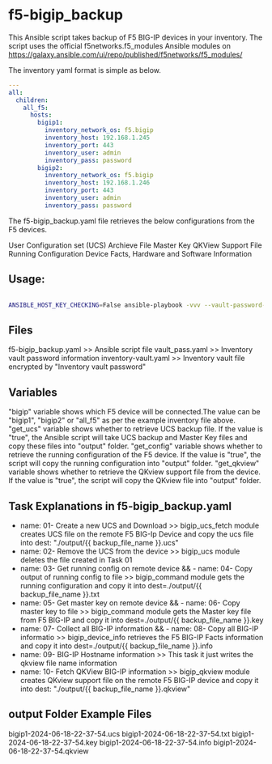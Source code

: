 # f5-bigip_backup

This Ansible script takes backup of F5 BIG-IP devices in your inventory. The script uses the official f5networks.f5_modules Ansible modules on https://galaxy.ansible.com/ui/repo/published/f5networks/f5_modules/

The inventory yaml format is simple as below.


```yml
---
all:
  children:
    all_f5:
      hosts:
        bigip1:
          inventory_network_os: f5.bigip
          inventory_host: 192.168.1.245
          inventory_port: 443
          inventory_user: admin
          inventory_pass: password
        bigip2:
          inventory_network_os: f5.bigip
          inventory_host: 192.168.1.246
          inventory_port: 443
          inventory_user: admin
          inventory_pass: password
```


The f5-bigip_backup.yaml file retrieves the below configurations from the F5 devices.

User Configuration set (UCS) Archieve File
Master Key
QKView Support File
Running Configuration
Device Facts, Hardware and Software Information

## Usage:
```bash

ANSIBLE_HOST_KEY_CHECKING=False ansible-playbook -vvv --vault-password-file vault_pass.yaml -i inventory-vault.yaml f5-bigip_backup.yaml --extra-vars="bigip=bigip1" --extra-vars="get_ucs=true" --extra-vars="get_config=true" --extra-vars="get_qkview=true"
```

## Files
f5-bigip_backup.yaml >> Ansible script file
vault_pass.yaml >> Inventory vault password information
inventory-vault.yaml >> Inventory vault file encrypted by "Inventory vault password"

## Variables
"bigip" variable shows which F5 device will be connected.The value can be "bigip1", "bigip2" or "all_f5" as per the example inventory file above.
"get_ucs" variable shows whether to retrieve UCS backup file. If the value is "true", the Ansible script will take UCS backup and Master Key files and copy these files into "output" folder.
"get_config" variable shows whether to retrieve the running configuration of the F5 device. If the value is "true", the script will copy the running configuration into "output" folder.
"get_qkview" variable shows whether to retrieve the QKview support file from the device.  If the value is "true", the script will copy the QKview file into "output" folder.


## Task Explanations in f5-bigip_backup.yaml
- name: 01- Create a new UCS and Download >> bigip_ucs_fetch module creates UCS file on the remote F5 BIG-Ip Device and copy the ucs file into dest: "./output/{{ backup_file_name }}.ucs"
- name: 02- Remove the UCS from the device >> bigip_ucs module deletes the file created in Task 01
- name: 03- Get running config on remote device && - name: 04- Copy output of running config to file >> bigip_command module gets the running configuration and copy it into dest=./output/{{ backup_file_name }}.txt
- name: 05- Get master key on remote device && - name: 06- Copy master key to file >> bigip_command module gets the Master key file from F5 BIG-IP and copy it into dest=./output/{{ backup_file_name }}.key
- name: 07- Collect all BIG-IP information && - name: 08- Copy all BIG-IP informatio >> bigip_device_info retrieves the F5 BIG-IP Facts information and copy it into dest=./output/{{ backup_file_name }}.info
- name: 09- BIG-IP Hostname information >> This task it just writes the qkview file name information
- name: 10- Fetch QKView BIG-IP information >> bigip_qkview module creates QKview support file on the remote F5 BIG-IP device and copy it into dest: "./output/{{ backup_file_name }}.qkview"

## output Folder Example Files
bigip1-2024-06-18-22-37-54.ucs
bigip1-2024-06-18-22-37-54.txt
bigip1-2024-06-18-22-37-54.key
bigip1-2024-06-18-22-37-54.info
bigip1-2024-06-18-22-37-54.qkview




